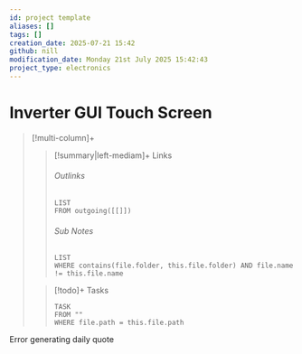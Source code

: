```yaml
---
id: project template
aliases: []
tags: []
creation_date: 2025-07-21 15:42
github: nill
modification_date: Monday 21st July 2025 15:42:43
project_type: electronics
---
```


# Inverter GUI Touch Screen

> [!multi-column]+
>
> > [!summary|left-mediam]+ Links
> >
> > ###### Outlinks
> >
> > ```dataview
> > LIST
> > FROM outgoing([[]])
> > ```
> >
> > ###### Sub Notes
> >
> > ```dataview
> > LIST
> > WHERE contains(file.folder, this.file.folder) AND file.name != this.file.name
> > ```
>
> > [!todo]+ Tasks
> >
> > ```dataview
> > TASK
> > FROM ""
> > WHERE file.path = this.file.path
> > ```

Error generating daily quote


